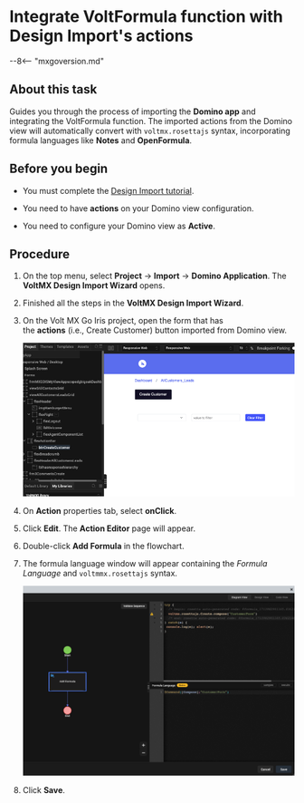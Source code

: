 # Integrate VoltFormula function with Design Import's actions

--8<-- "mxgoversion.md"

## About this task

Guides you through the process of importing the **Domino app** and integrating the VoltFormula function. The imported actions from the Domino view will automatically convert with `voltmx.rosettajs` syntax, incorporating formula languages like **Notes** and **OpenFormula**.

## Before you begin

- You must complete the [Design Import tutorial](../tutorials/designimport.md).

- You need to have **actions** on your Domino view configuration.
 
- You need to configure your Domino view as **Active**.

## Procedure

1. On the top menu, select **Project** &rarr; **Import** &rarr; **Domino Application**. The **VoltMX Design Import Wizard** opens.
2. Finished all the steps in the **VoltMX Design Import Wizard**.
3. On the Volt MX Go Iris project, open the form that has the **actions** (i.e., Create Customer) button imported from Domino view.

    ![Form with actions button imported](../assets/images/dibutton.png)

4. On **Action** properties tab, select **onClick**.
5. Click **Edit**. The **Action Editor** page will appear.
6. Double-click **Add Formula** in the flowchart.
7. The formula language window will appear containing the *Formula Language* and `voltmmx.rosettajs` syntax.

    ![Formula Language editor](../assets/images/divoltformula.png) 

8. Click **Save**.


